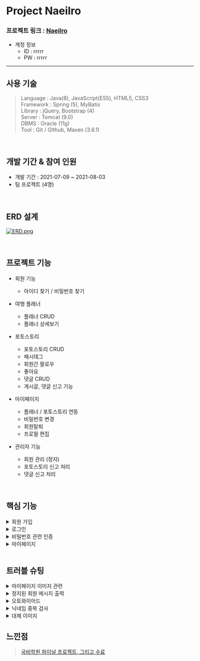 Project Naeilro
================

 ### 프로젝트 링크 : [Naeilro](https://bit.ly/3iNIjDn)



* 계정 정보
   * ID : rrrrr
   * PW : rrrrr
------------------------------

사용 기술
-----------------
>Language : Java(8), JavaScript(ES5), HTML5, CSS3      
>Framework : Spring (5), MyBatis      
>Library : jQuery, Bootstrap (4)        
>Server : Tomcat (9.0)        
>DBMS : Oracle (11g)        
>Tool : Git / GIthub, Maven (3.6.1)                

</br>

개발 기간 & 참여 인원  
-----------------
* 개발 기간 : 2021-07-09 ~ 2021-08-03        
* 팀 프로젝트 (4명)

</br>


ERD 설계
-----------------
[![ERD.png](https://i.postimg.cc/vZgt05C7/ERD.png)](https://postimg.cc/68KZ34WT)

</br>

프로젝트 기능
-----------------
  * 회원 기능   
    * 아이디 찾기 / 비밀번호 찾기     
   
  * 여행 플래너
    * 플래너 CRUD
    * 플래너 상세보기
             
  * 포토스토리
    * 포토스토리 CRUD
    * 해시태그
    * 회원간 팔로우
    * 좋아요
    * 댓글 CRUD
    * 게시글, 댓글 신고 기능   
 
   * 마이페이지 
      * 플래너 / 포토스토리 연동
      * 비밀번호 변경
      * 회원탈퇴
      * 프로필 편집

   * 관리자 기능
     * 회원 관리 (정지)
     * 포토스토리 신고 처리
     * 댓글 신고 처리
     
 </br>
 
 핵심 기능
 -----------
<details>
<summary>회원 가입</summary>
<div markdown="1">

회원가입

</div>
</details>
 
<details>
<summary>로그인</summary>
<div markdown="1">



</div>
</details>

 <details>
<summary>비밀번호 관련 인증</summary>
<div markdown="1">

인증

</div>
</details>

<details>
<summary>마이페이지</summary>
<div markdown="1">

마이페이지

</div>
</details>
  </br>
  
  트러블 슈팅
 -----------
 <details>
<summary>마이페이지 이미지 관련</summary>
<div markdown="1">
 
 ### 원인

- 프로필 이미지 변경시memberProfile 테이블에 ProfileSaveName 데이터가 삭제되지 않고 추가 되기 때문에   
기존 사용했던 selectone으로 조회하지 못해 이미지 데이터를 찾아오는데 에러 발생

### 해결

- ProfileSaveName 의 마지막 데이터만 불러오게 SQL 구문 수정

```sql
SELECT * FROM(
    SELECT 
        * 
    FROM member_profile
    	ORDER BY ROWNUM DESC)
		WHERE ROWNUM = 1 and member_id = #{memberId}
```
 </div>
</details>
 
  <details>
<summary>정지된 회원 메시지 출력</summary>
<div markdown="1">
	
	정지된 회원 메시지 출력

```java
// 로그인 처리
	@PostMapping("/login")
	public String login(@ModelAttribute MemberDto memberDto, HttpSession httpSession,Model model, HttpServletRequest request, HttpServletResponse response) throws Exception {
		
		MemberDto check = memberDao.login(memberDto);
		
		// 정지 상태일 경우 처리
		if (check!=null && check.getMemberState().equals("정지")) {
			// 정지 해제 체크
			boolean blockCheck = memberBlockDao.checkBlock(check.getMemberNo());
			// 정지 기간이 지났을 경우
			if (blockCheck) {
				memberBlockService.unblock(check.getMemberNo());
			}
			// 정지 기간이 지나지 않았을 경우
			else {
				// 어느 페이지로 보낼지, 보낸 후 어떤 알림창을 띄울 것인지 미정 
				MemberBlockDto memberBlockDto = memberBlockDao.getBlockInfo(check.getMemberNo());
				System.out.println(memberBlockDto);
				
				// 정지회원 블럭페이지로 이동
//				model.addAttribute("block", memberBlockDto);
				model.addAttribute("msg", "관리자에 의해 계정이 정지 되었습니다.");
				model.addAttribute("reason", memberBlockDto.getBlockReason());
				model.addAttribute("blockEndDate", memberBlockDto.getBlockEndDate());
				model.addAttribute("url", request.getContextPath()); 
				return "member/block";
				}
			return "redirect:/";
		}
if (check != null) {
			httpSession.setAttribute("memberNo", check.getMemberNo());
			httpSession.setAttribute("memberId", check.getMemberId());
			httpSession.setAttribute("memberContextNick", check.getMemberNick());
			return "redirect:/";
		} else {
			return "redirect:login?error";
		}
	}
	
	// 정지회원 로그인 블럭 페이지
	@GetMapping("block")
	public String block() {
		return "redirect:block";
	}
```

```java
<%@ page language="java" contentType="text/html; charset=UTF-8"
    pageEncoding="UTF-8"%>
    
<!DOCTYPE html>
<html>
<head>
<meta charset="UTF-8">
<title>정지 페이지</title>

<script>
	//정지회원 알림 메시지
	var reason1 = '${reason}';
	var message = '${msg}';
	var blockEndDate1 = '${blockEndDate}';
	var url1 = '${url}';
	
	alert(message + "\n정지 종료 일자 : " + blockEndDate1 + "\n정지 사유 : " + reason1);
	document.location.href = url1;
</script>
```
 </div>
</details>
	
 <details>
<summary>오토와이어드</summary>
<div markdown="1">
	
오토와이어드 하나만 등록하고 두줄 연속으로 씀

이래서 널포인터예외 뜸 

3시간 보냄. ㅎ

```java
@Autowired
	HttpSession httpSession;
	ResultPlanService resultPlanService;
```

계진님이 알려주셔서 한방에 해결...

```java
@Autowired
	HttpSession httpSession;
	
	@Autowired
	ResultPlanService resultPlanService;
```	
 </div>
</details>	
	
<details>
<summary>닉네임 중복 검사</summary>
<div markdown="1">
	
	## 프로필 편집시 현재 사용하고 있는 닉네임을 수정없이 다른 항목만 변경 하여 저장하면 기존의 방식으로는 사용하지 못함

### 기존 코드

memberController

```java
// 회원 가입 닉네임 중복체크
	@PostMapping("/nickCheck")
	@ResponseBody
	public boolean nickCheck(@ModelAttribute MemberVo memberVo) {
		System.out.println("닉네임 중복값 체크 : " + memberVo);
		boolean Nickresult = memberFindService.nickCheck(memberVo) > 0;
		System.out.println("닉네임 체크값 반환 : " + Nickresult);
		return Nickresult;
		}
```

기존 방식은 회원가입시 닉네임 중복 체크와 프로필 편집시 닉네임 처리를 하나의 메소드에서 처리함

```java
<!-- 닉네임 중복 체크 -->
<select id="jNickCheck" parameterType="MemberVo" resultType="int">
select count(*) from member where member_nick = #{memberNick}
</select>
```

원하는 조건

프로필 편집 시 현재 사용하는 닉네임 값을 그대로 입력해도 변경되도록 수정하고 싶음

프론트에서 true나 false값을 반환시키고 있었음 동일한 방식으로 반환하고 싶음

생각한 해결 방법

1. DB에서 검색할 때 if같은 조건을 줘서 결과값이 한번에 true / false 반환되게 하기

    마이바티스 매퍼 파일에서 sql문을 작성하려고 노력함

    ```java
    <!-- 닉네임 중복 체크 -->
    <select id="jNickCheck" parameterType="MemberVo" resultType="int">
    		select count(*) from member where member_nick = #{memberNick}
    	if (Vo로 넘어온 memberNick 값의 조회 결과가 null 이거나 
    			memberNick 조회 결과가 폼에서 입력한 값과 일치할 경우 0 반환
    			그게 아니면 1 반환 
    	</select>
    ```

 작성하다가 폼에서 입력한 값과 조회 결과 값이 같은지 비교 하려는 부분에서 sql 구문이 막힘

1. 매퍼파일을 두번 조회해서 둘의 값을 비교
    1. 세션에 변동 가능성이 있는 닉네임을 저장하지 않음 (프로필 편집시 변경할 수 있음)
    2. 회원가입시 닉네임 중복 검사와 프로필 편집시 닉네임 중복 검사를 분리하지 않으면 회원 가입시 회원 번호가 세션에 없어서 에러가 발생함
    3. 회원가입시 닉네임 중복 검사와 프로필 편집시 중복 검사를 분리하여 진행
        1.  회원가입 닉네임 중복 검사는 기존과 동일하게 진행
        2.  프로필 편집 닉네임 중복 검사는 새로운 메소드를 만들어 처리

        ```java
        // 회원가입 닉네임 중복체크
        	@PostMapping("/jNickCheck")
        	@ResponseBody
        	public boolean jNickCheck(@ModelAttribute MemberVo memberVo) {
        		System.out.println("닉네임 중복값 체크 : " + memberVo);
        		boolean Nickresult = memberFindService.jNickCheck(memberVo) > 0;
        		System.out.println("닉네임 체크값 반환 : " + Nickresult);
        		return Nickresult;
        	}

        	// 프로필 편집 닉네임 중복체크
        	@PostMapping("/pNickCheck")
        	@ResponseBody
        	public boolean pNickCheck(@ModelAttribute MemberVo memberVo, HttpSession httpSession) {
        		System.out.println("닉네임 중복값 체크 : " + memberVo); // 프론트에서 넘겨준 닉네임 값
        		MemberVo Nickresult = memberFindService.pNickCheck(memberVo); // DB 조회
        		System.out.println("닉네임 체크값 반환 : " + Nickresult); // 닉네임값이 있다면 반환
        		MemberDto memberDto = memberDao.findInfo((int) httpSession.getAttribute("memberNo")); // 로그인이 되어 있다는 가정하에 세션에서 회원번호 값을 가져와 닉네임 값을 조회 
        		boolean result = false;
        		if (ObjectUtils.isEmpty(Nickresult)) // 반환된 닉네임 값이 없다면 {
        			result = false;
        		} else // 반환된 닉네임 값이 있다면 {
        			if (Nickresult.getMemberNick().equals(memberDto.getMemberNick())) {
        				result = false; // 프론트로 false 반환
        			} else {
        				result = true; // 프론트로 true 반환
        			}
        		}
        		System.out.println(result);
        		return result;
        	}
        ```
	
</div>
</details>
	
<details>
<summary>대체 이미지</summary>
<div markdown="1">
	회원가입시 이미지를 선택하지 않고 가입하면 DB에 저장하지 않고 그냥 대체 이미지를 띄움

```html
<label for="memberProfile"> 
<img class='upload_img my-3 user_profile_lg user_profile' src="profileImage?memberId=${memberDto.memberId}"
onerror="this.src='${pageContext.request.contextPath}/image/default_user_profile.jpg'"> 
<input class="input_img" type="file" accept=".png, .jpg, .gif" id="memberProfile" name="memberProfile" style="display: none" disabled/>
</label>
```
</div>
</details>	
	
  느낀점
  ----------
  >[국비학원 파이널 프로젝트, 그리고 수료](https://bit.ly/2VwlLOs)
